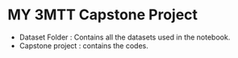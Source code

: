 # MY 3MTT Capstone Project

- Dataset Folder : Contains all the datasets used in the notebook.
- Capstone project : contains the codes.

